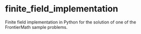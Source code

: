 # finite_field_implementation
Finite field implementation in Python for the solution of one of the FrontierMath sample problems.

